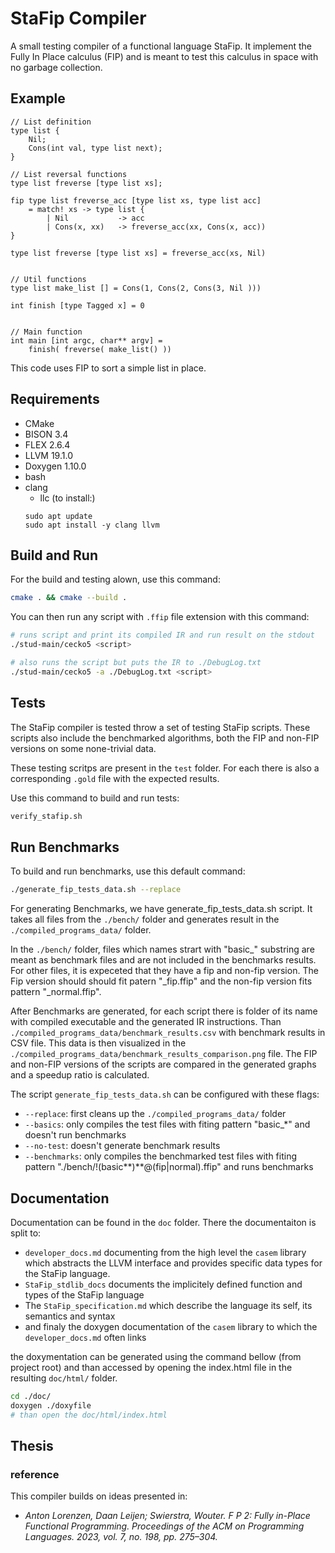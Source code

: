 # StaFip Compiler

A small testing compiler of a functional language StaFip. It
implement the Fully In Place calculus (FIP) and is meant to test
this calculus in space with no garbage collection.

## Example

```ffip
// List definition
type list {
    Nil;
    Cons(int val, type list next);
}

// List reversal functions
type list freverse [type list xs];

fip type list freverse_acc [type list xs, type list acc]
    = match! xs -> type list {
        | Nil           -> acc
        | Cons(x, xx)   -> freverse_acc(xx, Cons(x, acc))
}

type list freverse [type list xs] = freverse_acc(xs, Nil)


// Util functions
type list make_list [] = Cons(1, Cons(2, Cons(3, Nil )))

int finish [type Tagged x] = 0


// Main function
int main [int argc, char** argv] =
    finish( freverse( make_list() ))
```

This code uses FIP to sort a simple list in place.

## Requirements

- CMake
- BISON 3.4
- FLEX 2.6.4
- LLVM 19.1.0
- Doxygen 1.10.0
- bash
- clang
    - llc (to install:)
    ```
    sudo apt update
    sudo apt install -y clang llvm
    ```   

## Build and Run

For the build and testing alown, use this command:

```sh
cmake . && cmake --build .
```

You can then run any script with `.ffip` file extension with this command:

```sh
# runs script and print its compiled IR and run result on the stdout
./stud-main/cecko5 <script>

# also runs the script but puts the IR to ./DebugLog.txt
./stud-main/cecko5 -a ./DebugLog.txt <script>
```

## Tests

The StaFip compiler is tested throw a set of testing StaFip scripts. These scripts
also include the benchmarked algorithms, both the FIP and non-FIP versions on some
none-trivial data.

These testing scritps are present in the `test` folder. For each there is also a
corresponding `.gold` file with the expected results.

Use this command to build and run tests:

```sh
verify_stafip.sh
```

## Run Benchmarks

To build and run benchmarks, use this default command:

```sh
./generate_fip_tests_data.sh --replace
```

For generating Benchmarks, we have generate_fip_tests_data.sh script.
It takes all files from the `./bench/` folder and generates result in the
`./compiled_programs_data/` folder.

In the `./bench/` folder, files which names strart with "basic\_" substring
are meant as benchmark files and are not included in the benchmarks results. For
other files, it is expeceted that they have a fip and non-fip version. The
Fip version should should fit patern "<name>\_fip.ffip" and the non-fip
version fits pattern "<name>\_normal.ffip".

After Benchmarks are generated, for each script there is folder of its name
with compiled executable and the generated IR instructions. Than
`./compiled_programs_data/benchmark_results.csv` with benchmark results in
CSV file. This data is then visualized in the
`./compiled_programs_data/benchmark_results_comparison.png` file. The FIP
and non-FIP versions of the scripts are compared in the generated graphs and
a speedup ratio is calculated.

The script `generate_fip_tests_data.sh` can be configured with these flags:

- `--replace`: first cleans up the `./compiled_programs_data/` folder
- `--basics`: only compiles the test files with fiting pattern "basic\_\*" and doesn't run benchmarks
- `--no-test`: doesn't generate benchmark results
- `--benchmarks`: only compiles the benchmarked test files with fiting pattern "./bench/!(basic**)**@(fip|normal).ffip" and runs benchmarks

## Documentation

Documentation can be found in the `doc` folder. There the documentaiton is split
to:

- `developer_docs.md` documenting from the high level the `casem` library which abstracts the LLVM interface and provides specific data types for the StaFip language.
- `StaFip_stdlib_docs` documents the implicitely defined function and types of the StaFip language
- The `StaFip_specification.md` which describe the language its self, its semantics and syntax
- and finaly the doxygen documentation of the `casem` library to which the `developer_docs.md` often links

the doxymentation can be generated using the command bellow (from project root) and than accessed by opening the index.html file in the resulting `doc/html/` folder.

```sh
cd ./doc/
doxygen ./doxyfile
# than open the doc/html/index.html
```

## Thesis

### reference

This compiler builds on ideas presented in:

- _Anton Lorenzen, Daan Leijen; Swierstra, Wouter. F P 2: Fully in-Place Functional Programming. Proceedings of the ACM on Programming Languages. 2023, vol. 7, no. 198, pp. 275–304._
